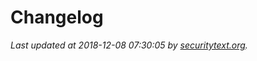# Changelog

_Last updated at 2018-12-08 07:30:05 by [securitytext.org](https://securitytext.org)._
